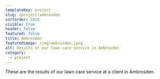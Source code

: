 ```yaml
---
templateKey: project
slug: /project/ambrosden
sortorder: 1010
visible: true
header: false
featured: false
title: Ambrosden
featuredimage: /img/ambrosden.jpeg
alt: Results of our lawn care service in Ambrosden
category:
  - project
---
```

These are the results of our lawn care service at a client in Ambrosden.


